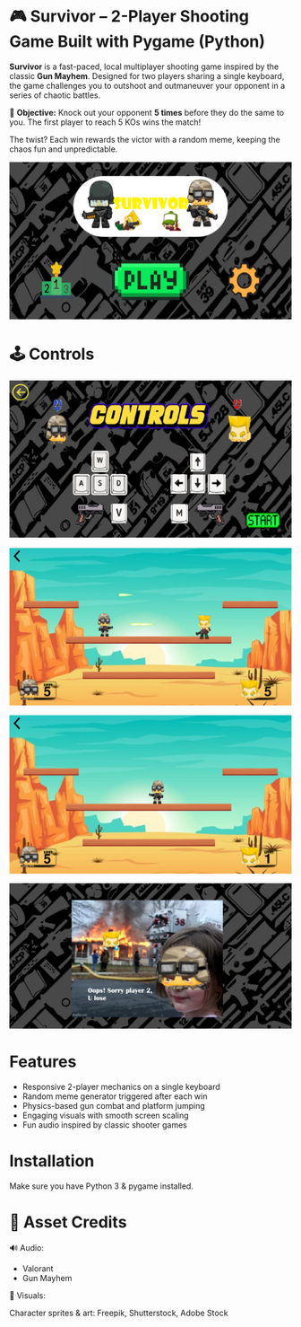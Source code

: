 # 🎮 Survivor – 2-Player Shooting Game Built with Pygame (Python)

**Survivor** is a fast-paced, local multiplayer shooting game inspired by the classic **Gun Mayhem**. Designed for two players sharing a single keyboard, the game challenges you to outshoot and outmaneuver your opponent in a series of chaotic battles.

🎯 **Objective:** Knock out your opponent **5 times** before they do the same to you. The first player to reach 5 KOs wins the match!

The twist? Each win rewards the victor with a random meme, keeping the chaos fun and unpredictable.


![Home Screen](github_images/home_pg.png)

# 🕹 Controls

![Gameplay](github_images/controls_pg.png)

![Gameplay](github_images/shoot_pg.png)

![Gameplay](github_images/win_guy_pg.png)

![Gameplay](images/p1wins2.png)



# Features
- Responsive 2-player mechanics on a single keyboard
- Random meme generator triggered after each win
- Physics-based gun combat and platform jumping
-  Engaging visuals with smooth screen scaling
-  Fun audio inspired by classic shooter games


# Installation
Make sure you have Python 3 & pygame installed.

# 📁 Asset Credits

🔊 Audio:
- Valorant
- Gun Mayhem

🎨 Visuals:

Character sprites & art: Freepik, Shutterstock, Adobe Stock


